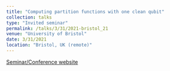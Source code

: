```yaml
---
title: "Computing partition functions with one clean qubit"
collection: talks
type: "Invited seminar"
permalink: /talks/3/31/2021-bristol_21
venue: "University of Bristol"
date: 3/31/2021
location: "Bristol, UK (remote)"
---
```


[Seminar/Conference website](https://www.ipam.ucla.edu/programs/workshops/quantum-numerical-linear-algebra/?tab=schedule)
